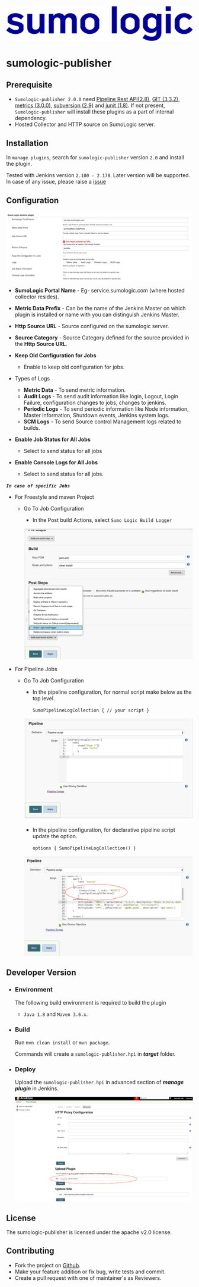 [![SumoLogic ICON](/src/main/webapp/SumoLogic_Logo.ico)](http://sumologic.com)

# sumologic-publisher

## Prerequisite

* `Sumologic-publisher 2.0.0` need [Pipeline Rest API(2.8)](https://plugins.jenkins.io/pipeline-rest-api), [GIT (3.3.2)](https://plugins.jenkins.io/git), [metrics (3.0.0)](https://plugins.jenkins.io/metrics), [subversion (2.9)](https://plugins.jenkins.io/subversion) and [junit (1.8)](https://plugins.jenkins.io/junit). If not present, `Sumologic-publisher` will install these plugins as a part of internal dependency.
* Hosted Collector and HTTP source on SumoLogic server.

## Installation

In `manage plugins`, search for `sumologic-publisher` version `2.0` and install the plugin.

Tested with Jenkins version `2.100 - 2.178`. Later version will be supported. In case of any issue, please raise a [issue](https://github.com/SumoLogic/sumologic-jenkins-plugin/issues)

## Configuration

![configuration](/src/main/webapp/Configuration.png)

* **SumoLogic Portal Name** - Eg- service.sumologic.com (where hosted collector resides).
* **Metric Data Prefix** - Can be the name of the Jenkins Master on which plugin is installed or name with you can distinguish Jenkins Master.
* **Http Source URL** - Source configured on the sumologic server.
* **Source Category** - Source Category defined for the source provided in the **Http Source URL**.
* **Keep Old Configuration for Jobs**
	* Enable to keep old configuration for jobs.

* Types of Logs
	* **Metric Data** - To send metric information.
	* **Audit Logs** - To send audit information like login, Logout, Login Failure, configuration changes to jobs, changes to jenkins.
	* **Periodic Logs** - To send periodic information like Node information, Master information, Shutdown events, Jenkins system logs.
	* **SCM Logs** - To send Source control Management logs related to builds.
* **Enable Job Status for All Jobs**
	* Select to send status for all jobs
* **Enable Console Logs for All Jobs**
	* Select to send status for all jobs.
	
**_`In case of specific Jobs`_**

* For Freestyle and maven Project
	* Go To Job Configuration
		* In the Post build Actions, select `Sumo Logic Build Logger`
		
		![freestyle](/src/main/webapp/FreeStyle.png)
		
* For Pipeline Jobs
	* Go To Job Configuration
		* In the pipeline configuration, for normal script make below as the top level.
		
			`SumoPipelineLogCollection {
				// your script
		 	}`
		 
         ![pipeline_Normal](/src/main/webapp/Pipeline_Normal.png)
		
		* In the pipeline configuration, for declarative pipeline script update the option.
		
			`options {
				SumoPipelineLogCollection()
				}`

		![pipeline_Dec](/src/main/webapp/Pipeline_Dec.png)

## Developer Version

- ### Environment

	The following build environment is required to build the plugin

	* `Java 1.8` and `Maven 3.6.x`.

- ### Build

	Run `mvn clean install` or `mvn package`.

	Commands will create a `sumologic-publisher.hpi` in **_target_** folder.

- ### Deploy

	Upload the `sumologic-publisher.hpi` in advanced section of **_manage plugin_** in Jenkins.

	![uploadPlugin.png](/src/main/webapp/uploadPlugin.png)

## License

The sumologic-publisher is licensed under the apache v2.0 license.

## Contributing

* Fork the project on [Github](https://github.com/SumoLogic/sumologic-jenkins-plugin).
* Make your feature addition or fix bug, write tests and commit.
* Create a pull request with one of maintainer's as Reviewers.
